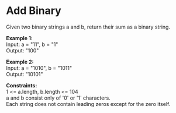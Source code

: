 # Add Binary #   
    
Given two binary strings a and b, return their sum as a binary string. 
   
**Example 1:**  
Input: a = "11", b = "1"  
Output: "100"  
   
**Example 2:**  
Input: a = "1010", b = "1011"  
Output: "10101"   
 
   
**Constraints:**  
1 <= a.length, b.length <= 104  
a and b consist only of '0' or '1' characters.     
Each string does not contain leading zeros except for the zero itself.  
